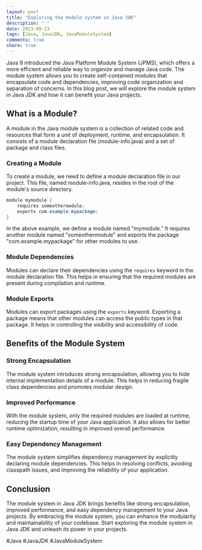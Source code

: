 ```yaml
---
layout: post
title: "Exploring the module system in Java JDK"
description: " "
date: 2023-09-13
tags: [Java, JavaJDK, JavaModuleSystem]
comments: true
share: true
---
```


Java 9 introduced the Java Platform Module System (JPMS), which offers a more efficient and reliable way to organize and manage Java code. The module system allows you to create self-contained modules that encapsulate code and dependencies, improving code organization and separation of concerns. In this blog post, we will explore the module system in Java JDK and how it can benefit your Java projects.

## What is a Module?

A module in the Java module system is a collection of related code and resources that form a unit of deployment, runtime, and encapsulation. It consists of a module declaration file (module-info.java) and a set of package and class files.

### Creating a Module

To create a module, we need to define a module declaration file in our project. This file, named module-info.java, resides in the root of the module's source directory. 

```java
module mymodule {
    requires someothermodule;
    exports com.example.mypackage;
}
```

In the above example, we define a module named "mymodule." It requires another module named "someothermodule" and exports the package "com.example.mypackage" for other modules to use.

### Module Dependencies

Modules can declare their dependencies using the `requires` keyword in the module declaration file. This helps in ensuring that the required modules are present during compilation and runtime.

### Module Exports

Modules can export packages using the `exports` keyword. Exporting a package means that other modules can access the public types in that package. It helps in controlling the visibility and accessibility of code.

## Benefits of the Module System

### Strong Encapsulation

The module system introduces strong encapsulation, allowing you to hide internal implementation details of a module. This helps in reducing fragile class dependencies and promotes modular design.

### Improved Performance

With the module system, only the required modules are loaded at runtime, reducing the startup time of your Java application. It also allows for better runtime optimization, resulting in improved overall performance.

### Easy Dependency Management

The module system simplifies dependency management by explicitly declaring module dependencies. This helps in resolving conflicts, avoiding classpath issues, and improving the reliability of your application.

## Conclusion

The module system in Java JDK brings benefits like strong encapsulation, improved performance, and easy dependency management to your Java projects. By embracing the module system, you can enhance the modularity and maintainability of your codebase. Start exploring the module system in Java JDK and unleash its power in your projects.

#Java #JavaJDK #JavaModuleSystem